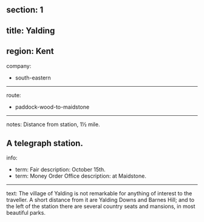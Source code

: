 section: 1
----
title: Yalding
----
region: Kent
----
company:
- south-eastern
----
route:
- paddock-wood-to-maidstone
----
notes: Distance from station, 1½ mile.

A telegraph station.
----
info:
- term: Fair
  description: October 15th.
- term: Money Order Office
  description: at Maidstone.
----
text: The village of Yalding is not remarkable for anything of interest to the traveller. A short distance from it are Yalding Downs and Barnes Hill; and to the left of the station there are several country seats and mansions, in most beautiful parks.
